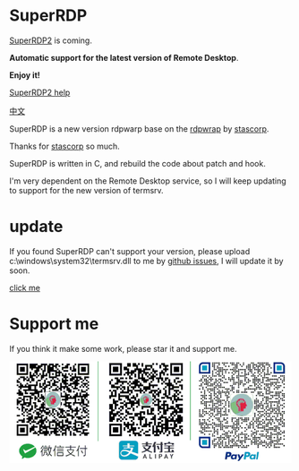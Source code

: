 # SuperRDP

[SuperRDP2](https://raw.githubusercontent.com/anhkgg/SuperRDP/main/bin/SuperRDP2.zip) is coming.

**Automatic support for the latest version of Remote Desktop**.

**Enjoy it!**

[SuperRDP2 help](superrdp2_help.md)

[中文](README_cn.md)

SuperRDP is a new version rdpwarp base on the [rdpwrap](https://github.com/stascorp/rdpwrap) by [stascorp](https://github.com/stascorp).

Thanks for [stascorp](https://github.com/stascorp) so much.

SuperRDP is written in C, and rebuild the code about patch and hook.

I'm very dependent on the Remote Desktop service, so I will keep updating to support for the new version of termsrv.

# update

If you found SuperRDP can't support your version, please upload c:\windows\system32\termsrv.dll to me by [github issues](https://github.com/anhkgg/SuperRDP/issues), I will update it by soon.

[click me](update.md)

# Support me

If you think it make some work, please star it and support me.

![img](pay.png)